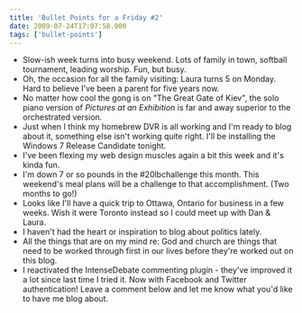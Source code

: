 ```yaml
---
title: 'Bullet Points for a Friday #2'
date: 2009-07-24T17:07:58.000
tags: ['bullet-points']
---
```


- Slow-ish week turns into busy weekend. Lots of family in town, softball tournament, leading worship. Fun, but busy.
- Oh, the occasion for all the family visiting: Laura turns 5 on Monday. Hard to believe I've been a parent for five years now.
- No matter how cool the gong is on "The Great Gate of Kiev", the solo piano version of _Pictures at an Exhibition_ is far and away superior to the orchestrated version.
- Just when I think my homebrew DVR is all working and I'm ready to blog about it, something else isn't working quite right. I'll be installing the Windows 7 Release Candidate tonight.
- I've been flexing my web design muscles again a bit this week and it's kinda fun.
- I'm down 7 or so pounds in the #20lbchallenge this month. This weekend's meal plans will be a challenge to that accomplishment. (Two months to go!)
- Looks like I'll have a quick trip to Ottawa, Ontario for business in a few weeks. Wish it were Toronto instead so I could meet up with Dan & Laura.
- I haven't had the heart or inspiration to blog about politics lately.
- All the things that are on my mind re: God and church are things that need to be worked through first in our lives before they're worked out on this blog.
- I reactivated the IntenseDebate commenting plugin - they've improved it a lot since last time I tried it. Now with Facebook and Twitter authentication! Leave a comment below and let me know what you'd like to have me blog about.
